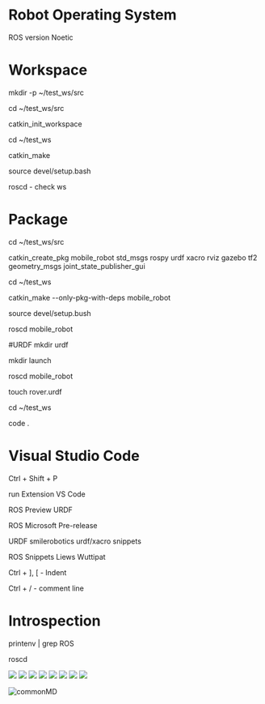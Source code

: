 # Robot Operating System
ROS version Noetic

# Workspace
mkdir -p ~/test_ws/src

cd ~/test_ws/src

catkin_init_workspace

cd ~/test_ws

catkin_make

source devel/setup.bash

roscd - check ws

# Package
cd ~/test_ws/src

catkin_create_pkg mobile_robot std_msgs rospy urdf 
                xacro rviz gazebo tf2 
                geometry_msgs 
                joint_state_publisher_gui

cd ~/test_ws

catkin_make --only-pkg-with-deps mobile_robot

source devel/setup.bush

roscd mobile_robot

#URDF
mkdir urdf

mkdir launch

roscd mobile_robot

touch rover.urdf

cd ~/test_ws

code .

# Visual Studio Code

Ctrl + Shift + P

run Extension VS Code

ROS Preview URDF

ROS Microsoft Pre-release

URDF smilerobotics urdf/xacro snippets

ROS Snippets Liews Wuttipat

Ctrl + ], [ - Indent

Ctrl + / - comment line

# Introspection
printenv | grep ROS

roscd

<img src="mobile_robot/ros_extension_settings.png">

<img src="mobile_robot/ros_urdf_preview01.png">

<img src="mobile_robot/ros_urdf_preview02.png">

<img src="mobile_robot/ros_rviz_test01.png">

<img src="mobile_robot/ros_rviz_test02.png">

<img src="mobile_robot/ros_rviz_test03.png">

<img src="mobile_robot/ros_rviz_test04.png">

<img src="mobile_robot/ros_gazebo_test01.png">

![commonMD](mobile_robot/ros_gazebo_test02.png)

